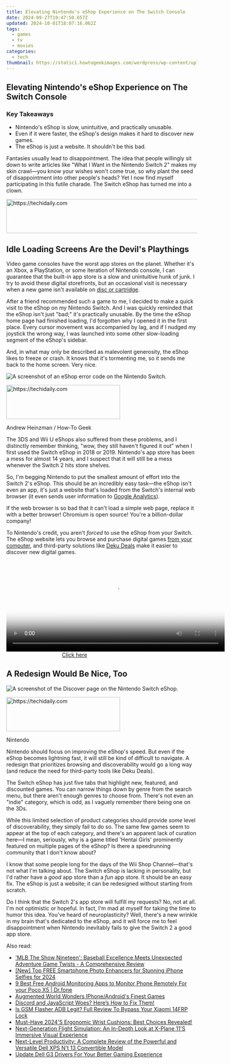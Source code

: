 ```yaml
---
title: Elevating Nintendo's eShop Experience on The Switch Console
date: 2024-09-27T19:47:50.657Z
updated: 2024-10-01T18:07:16.062Z
tags:
  - games
  - tv
  - movies
categories:
  - tech
thumbnail: https://static1.howtogeekimages.com/wordpress/wp-content/uploads/2024/07/5.jpg
---
```


## Elevating Nintendo's eShop Experience on The Switch Console

### Key Takeaways

* Nintendo's eShop is slow, unintuitive, and practically unusable.
* Even if it were faster, the eShop's design makes it hard to discover new games.
* The eShop is just a website. It shouldn't be this bad.

 Fantasies usually lead to disappointment. The idea that people willingly sit down to write articles like "What I Want in the Nintendo Switch 2" makes my skin crawl—you know your wishes won't come true, so why plant the seed of disappointment into other people's heads? Yet I now find myself participating in this futile charade. The Switch eShop has turned me into a clown.

<!-- affiliate ads begin -->
<a href="https://aligracehair.sjv.io/c/5597632/1948937/19272" target="_top" id="1948937">
  <img src="//a.impactradius-go.com/display-ad/19272-1948937" border="0" alt="https://techidaily.com" width="728" height="90"/>
</a>
<img height="0" width="0" src="https://aligracehair.sjv.io/i/5597632/1948937/19272" style="position:absolute;visibility:hidden;" border="0" />
<!-- affiliate ads end -->

##  Idle Loading Screens Are the Devil's Playthings

 Video game consoles have the worst app stores on the planet. Whether it's an Xbox, a PlayStation, or some iteration of Nintendo console, I can guarantee that the built-in app store is a slow and unintuitive hunk of junk. I try to avoid these digital storefronts, but an occasional visit is necessary when a new game isn't available on [disc or cartridge](https://fox-boxes.techidaily.com/2024-approved-maximizing-b-roll-creative-uses-and-integration/).

 After a friend recommended such a game to me, I decided to make a quick visit to the eShop on my Nintendo Switch. And I was quickly reminded that the eShop isn't just "bad;" it's practically unusable. By the time the eShop home page had finished loading, I'd forgotten why I opened it in the first place. Every cursor movement was accompanied by lag, and if I nudged my joystick the wrong way, I was launched into some other slow-loading segment of the eShop's sidebar.

 And, in what may only be described as malevolent generosity, the eShop likes to freeze or crash. It knows that it's tormenting me, so it sends me back to the home screen. Very nice.

![A screenshot of an eShop error code on the Nintendo Switch.](https://static1.howtogeekimages.com/wordpress/wp-content/uploads/2024/07/7.jpg) 

<!-- affiliate ads begin -->
<a href="https://aligracehair.sjv.io/c/5597632/2115932/19272" target="_top" id="2115932">
  <img src="//a.impactradius-go.com/display-ad/19272-2115932" border="0" alt="https://techidaily.com" width="300" height="90"/>
</a>
<img height="0" width="0" src="https://aligracehair.sjv.io/i/5597632/2115932/19272" style="position:absolute;visibility:hidden;" border="0" />
<!-- affiliate ads end -->

Andrew Heinzman / How-To Geek

 The 3DS and Wii U eShops also suffered from these problems, and I distinctly remember thinking, "wow, they still haven't figured it out" when I first used the Switch eShop in 2018 or 2019\. Nintendo's app store has been a mess for almost 14 years, and I suspect that it will still be a mess whenever the Switch 2 hits store shelves.

 So, I'm begging Nintendo to put the smallest amount of effort into the Switch 2's eShop. This should be an incredibly easy task—the eShop isn't even an app, it's just a website that's loaded from the Switch's internal web browser (it even sends user information to [Google Analytics](https://on-screen-recording.techidaily.com/in-2024-enable-vlcs-webcam-recording-for-high-quality-footage/)).

 If the web browser is so bad that it can't load a simple web page, replace it with a better browser! Chromium is open source! You're a billion-dollar company!

 To Nintendo's credit, you aren't _forced_ to use the eShop from your Switch. The eShop website lets you browse and purchase digital games [from your computer](https://extra-resources.techidaily.com/2024-approved-alpine-adventure-2022s-spectacular-snowboard-cross-olympic-moments/), and third-party solutions like [Deku Deals](https://www.dekudeals.com/) make it easier to discover new digital games.

<!-- affiliate ads begin -->
<span id="1983473">
					<video width="576" height="240" style="cursor:pointer"
           poster="//a.impactradius-go.com/display-clicktoplayimage/1983473.png"
           onclick="if(!this.playClicked){this.play();this.setAttribute('controls',true);this.playClicked=true;}">
	   <source src="//a.impactradius-go.com/display-ad/22993-1983473">
	   <img src="//a.impactradius-go.com/display-clicktoplayimage/1983473.png" style="border: none; height: 100%; width: 100%; object-fit: contain">
	</video>
	<div style="width:360px;text-align:center"><a href="javascript:window.open(decodeURIComponent('https%3A%2F%2Fhomestyler.sjv.io%2Fc%2F5597632%2F1983473%2F22993'), '_blank');void(0);">Click here</a></div>
</span>
<img height="0" width="0" src="https://imp.pxf.io/i/5597632/1983473/22993" style="position:absolute;visibility:hidden;" border="0" />
<!-- affiliate ads end -->

##  A Redesign Would Be Nice, Too

![A screenshot of the Discover page on the Nintendo Switch eShop.](https://static1.howtogeekimages.com/wordpress/wp-content/uploads/2024/07/6.jpg) 

<!-- affiliate ads begin -->
<a href="https://aligracehair.sjv.io/c/5597632/2135355/19272" target="_top" id="2135355">
  <img src="//a.impactradius-go.com/display-ad/19272-2135355" border="0" alt="https://techidaily.com" width="300" height="90"/>
</a>
<img height="0" width="0" src="https://aligracehair.sjv.io/i/5597632/2135355/19272" style="position:absolute;visibility:hidden;" border="0" />
<!-- affiliate ads end -->

Nintendo

 Nintendo should focus on improving the eShop's speed. But even if the eShop becomes lightning fast, it will still be kind of difficult to navigate. A redesign that prioritizes browsing and discoverability would go a long way (and reduce the need for third-party tools like Deku Deals).

 The Switch eShop has just five tabs that highlight new, featured, and discounted games. You can narrow things down by genre from the search menu, but there aren't enough genres to choose from. There's not even an "indie" category, which is odd, as I vaguely remember there being one on the 3Ds.

 While this limited selection of product categories should provide _some_ level of discoverability, they simply fail to do so. The same few games seem to appear at the top of each category, and there's an apparent lack of curation here—I mean, seriously, why is a game titled 'Hentai Girls' prominently featured on multiple pages of the eShop? Is there a speedrunning community that I don't know about?

 I know that some people long for the days of the Wii Shop Channel—that's not what I'm talking about. The Switch eShop is lacking in personality, but I'd rather have a _good_ app store than a _fun_ app store. It should be an easy fix. The eShop is just a website; it can be redesigned without starting from scratch.

 Do I think that the Switch 2's app store will fulfill my requests? No, not at all. I'm not optimistic or hopeful. In fact, I'm mad at myself for taking the time to humor this idea. You've heard of neuroplasticity? Well, there's a new wrinkle in my brain that's dedicated to the eShop, and it will force me to feel disappointment when Nintendo inevitably fails to give the Switch 2 a good app store.

<ins class="adsbygoogle"
     style="display:block"
     data-ad-format="autorelaxed"
     data-ad-client="ca-pub-7571918770474297"
     data-ad-slot="1223367746"></ins>

<ins class="adsbygoogle"
     style="display:block"
     data-ad-client="ca-pub-7571918770474297"
     data-ad-slot="8358498916"
     data-ad-format="auto"
     data-full-width-responsive="true"></ins>

<span class="atpl-alsoreadstyle">Also read:</span>
<div><ul>
<li><a href="https://buynow-marvelous.techidaily.com/mlb-the-show-nineteen-baseball-excellence-meets-unexpected-adventure-game-twists-a-comprehensive-review/"><u>'MLB The Show Nineteen': Baseball Excellence Meets Unexpected Adventure Game Twists - A Comprehensive Review</u></a></li>
<li><a href="https://article-knowledge.techidaily.com/new-top-free-smartphone-photo-enhancers-for-stunning-iphone-selfies-for-2024/"><u>[New] Top FREE Smartphone Photo Enhancers for Stunning iPhone Selfies for 2024</u></a></li>
<li><a href="https://android-location.techidaily.com/9-best-free-android-monitoring-apps-to-monitor-phone-remotely-for-your-poco-x5-drfone-by-drfone-virtual/"><u>9 Best Free Android Monitoring Apps to Monitor Phone Remotely For your Poco X5 | Dr.fone</u></a></li>
<li><a href="https://article-files.techidaily.com/augmented-world-wonders-iphoneandroids-finest-games/"><u>Augmented World Wonders IPhone/Android's Finest Games</u></a></li>
<li><a href="https://program-issues.techidaily.com/discord-and-javascript-woes-heres-how-to-fix-them/"><u>Discord and JavaScript Woes? Here’s How to Fix Them!</u></a></li>
<li><a href="https://bypass-frp.techidaily.com/is-gsm-flasher-adb-legit-full-review-to-bypass-your-xiaomi-14frp-lock-by-drfone-android/"><u>Is GSM Flasher ADB Legit? Full Review To Bypass Your Xiaomi 14FRP Lock</u></a></li>
<li><a href="https://buynow-marvelous.techidaily.com/must-have-2024s-ergonomic-wrist-cushions-best-choices-revealed/"><u>Must-Have 2024'S Ergonomic Wrist Cushions: Best Choices Revealed!</u></a></li>
<li><a href="https://buynow-marvelous.techidaily.com/next-generation-flight-simulation-an-in-depth-look-at-x-plane-11s-immersive-visual-experience/"><u>Next-Generation Flight Simulation: An In-Depth Look at X-Plane 11'S Immersive Visual Experience</u></a></li>
<li><a href="https://buynow-marvelous.techidaily.com/next-level-productivity-a-complete-review-of-the-powerful-and-versatile-dell-xps-nt-13-convertible-model/"><u>Next-Level Productivity: A Complete Review of the Powerful and Versatile Dell XPS N't 13 Convertible Model</u></a></li>
<li><a href="https://win-dash.techidaily.com/update-dell-g3-drivers-for-your-better-gaming-experience/"><u>Update Dell G3 Drivers For Your Better Gaming Experience</u></a></li>
</ul></div>


